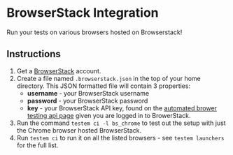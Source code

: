 BrowserStack Integration
========================

Run your tests on various browsers hosted on Browserstack!

Instructions
------------

1. Get a [BrowserStack](browserstack.com) account.
2. Create a file named `.browserstack.json` in the top of your home directory. This JSON formatted file will contain 3 properties:
    * **username** - your BrowserStack username
    * **password** - your BrowserStack password
    * **key** - your BrowserStack API key, found on the [automated brower testing api page](http://www.browserstack.com/automated-browser-testing-api) given you are logged in to BrowerStack.
3. Run the command `testem ci -l bs_chrome` to test out the setup with just the Chrome browser hosted BrowserStack.
4. Run `testem ci` to run it on all the listed browsers - see `testem launchers` for the full list.

